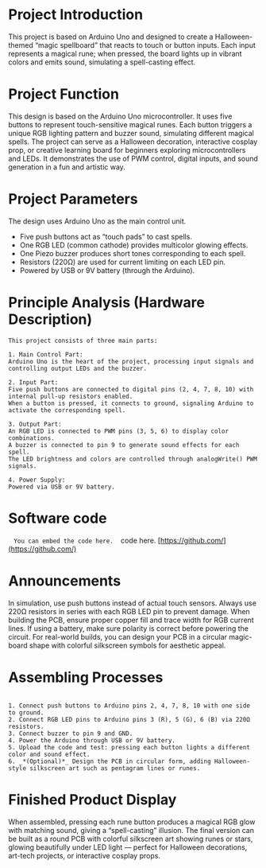# Project Introduction

This project is based on Arduino Uno and designed to create a Halloween-themed “magic spellboard” that reacts to touch or button inputs.
Each input represents a magical rune; when pressed, the board lights up in vibrant colors and emits sound, simulating a spell-casting effect.

# Project Function

This design is based on the Arduino Uno microcontroller. It uses five buttons to represent touch-sensitive magical runes.
Each button triggers a unique RGB lighting pattern and buzzer sound, simulating different magical spells.
The project can serve as a Halloween decoration, interactive cosplay prop, or creative learning board for beginners exploring microcontrollers and LEDs.
It demonstrates the use of PWM control, digital inputs, and sound generation in a fun and artistic way.
# Project Parameters

The design uses Arduino Uno as the main control unit.

- Five push buttons act as “touch pads” to cast spells.
- One RGB LED (common cathode) provides multicolor glowing effects.
- One Piezo buzzer produces short tones corresponding to each spell.
- Resistors (220Ω) are used for current limiting on each LED pin.
- Powered by USB or 9V battery (through the Arduino).


# Principle Analysis (Hardware Description)

```
This project consists of three main parts:

1. Main Control Part: 
Arduino Uno is the heart of the project, processing input signals and controlling output LEDs and the buzzer.

2. Input Part: 
Five push buttons are connected to digital pins (2, 4, 7, 8, 10) with internal pull-up resistors enabled.
When a button is pressed, it connects to ground, signaling Arduino to activate the corresponding spell.

3. Output Part:
An RGB LED is connected to PWM pins (3, 5, 6) to display color combinations.
A buzzer is connected to pin 9 to generate sound effects for each spell.
The LED brightness and colors are controlled through analogWrite() PWM signals.

4. Power Supply:
Powered via USB or 9V battery.

```
# Software code
` ` `
You can embed the code here.
` ` `
code here.
[https://github.com/](https://github.com/)
# Announcements

In simulation, use push buttons instead of actual touch sensors.
Always use 220Ω resistors in series with each RGB LED pin to prevent damage.
When building the PCB, ensure proper copper fill and trace width for RGB current lines.
If using a battery, make sure polarity is correct before powering the circuit.
For real-world builds, you can design your PCB in a circular magic-board shape with colorful silkscreen symbols for aesthetic appeal.

# Assembling Processes

```

1. Connect push buttons to Arduino pins 2, 4, 7, 8, 10 with one side to ground.
2. Connect RGB LED pins to Arduino pins 3 (R), 5 (G), 6 (B) via 220Ω resistors.
3. Connect buzzer to pin 9 and GND.
4. Power the Arduino through USB or 9V battery.
5. Upload the code and test: pressing each button lights a different color and sound effect.
6. _*(Optional)*_ Design the PCB in circular form, adding Halloween-style silkscreen art such as pentagram lines or runes.
```
# Finished Product Display

When assembled, pressing each rune button produces a magical RGB glow with matching sound, giving a “spell-casting” illusion.
The final version can be built as a round PCB with colorful silkscreen art showing runes or stars, glowing beautifully under LED light — perfect for Halloween decorations, art-tech projects, or interactive cosplay props.
